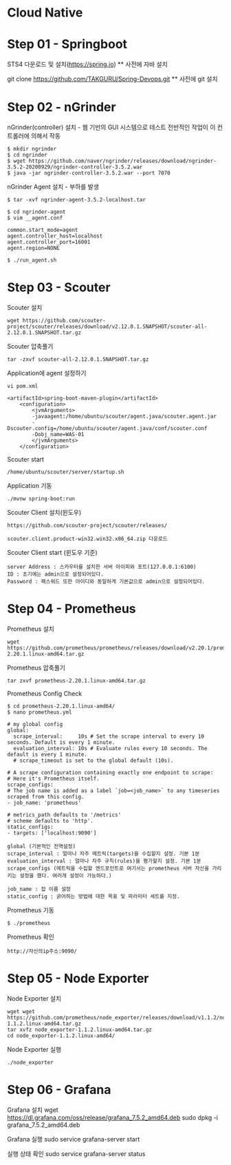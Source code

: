 # Cloud Native

# Step 01 - Springboot

STS4 다운로드 및 설치(https://spring.io)
** 사전에 자바 설치

git clone https://github.com/TAKGURU/Spring-Devops.git
** 사전에 git 설치

# Step 02 - nGrinder

nGrinder(controller) 설치 - 웹 기반의 GUI 시스템으로 테스트 전반적인 작업이 이 컨트롤러에 의해서 작동

    $ mkdir ngrinder
    $ cd ngrinder
    $ wget https://github.com/naver/ngrinder/releases/download/ngrinder-3.5.2-20200929/ngrinder-controller-3.5.2.war
    $ java -jar ngrinder-controller-3.5.2.war --port 7070

nGrinder Agent 설치 - 부하를 발생

    $ tar -xvf ngrinder-agent-3.5.2-localhost.tar
    
    $ cd ngrinder-agent
    $ vim __agent.conf
    
    common.start_mode=agent
    agent.controller_host=localhost
    agent.controller_port=16001
    agent.region=NONE
    
    $ ./run_agent.sh
      
# Step 03 - Scouter

Scouter 설치

    wget https://github.com/scouter-project/scouter/releases/download/v2.12.0.1.SNAPSHOT/scouter-all-2.12.0.1.SNAPSHOT.tar.gz
    
    
Scouter 압축풀기
    
    tar -zxvf scouter-all-2.12.0.1.SNAPSHOT.tar.gz
    
    
Application에 agent 설정하기

    vi pom.xml
    
    <artifactId>spring-boot-maven-plugin</artifactId>
        <configuration>
            <jvmArguments>
            -javaagent:/home/ubuntu/scouter/agent.java/scouter.agent.jar
            -Dscouter.config=/home/ubuntu/scouter/agent.java/conf/scouter.conf
            -Dobj_name=WAS-01
            </jvmArguments>
        </configuration>

Scouter start

    /home/ubuntu/scouter/server/startup.sh
    
Application 기동
    
    ./mvnw spring-boot:run

Scouter Client 설치(윈도우)

    https://github.com/scouter-project/scouter/releases/
    
    scouter.client.product-win32.win32.x86_64.zip 다운로드
    

Scouter Client start (윈도우 기준)
  
    server Address : 스카우터를 설치한 서버 아이피와 포트(127.0.0.1:6100)
    ID : 초기에는 admin으로 설정되어있다.
    Password : 패스워드 또한 아이디와 동일하게 기본값으로 admin으로 설정되어있다.


# Step 04 - Prometheus

Prometheus 설치    

    wget https://github.com/prometheus/prometheus/releases/download/v2.20.1/prometheus-2.20.1.linux-amd64.tar.gz

Prometheus 압축풀기

    tar zxvf prometheus-2.20.1.linux-amd64.tar.gz

Prometheus Config Check
    
    $ cd prometheus-2.20.1.linux-amd64/
    $ nano prometheus.yml
    
    # my global config
    global:
      scrape_interval:     10s # Set the scrape interval to every 10 seconds. Default is every 1 minute.
      evaluation_interval: 10s # Evaluate rules every 10 seconds. The default is every 1 minute.
      # scrape_timeout is set to the global default (10s).

    # A scrape configuration containing exactly one endpoint to scrape:
    # Here it's Prometheus itself.
    scrape_configs:
    # The job name is added as a label `job=<job_name>` to any timeseries scraped from this config.
    - job_name: 'prometheus'

    # metrics_path defaults to '/metrics'
    # scheme defaults to 'http'.                                                                                        
    static_configs:
    - targets: ['localhost:9090']

    global (기본적인 전역설정)
    scrape_interval : 얼마나 자주 메트릭(targets)을 수집할지 설정. 기본 1분
    evaluation_interval : 얼마나 자주 규칙(rules)을 평가할지 설정. 기본 1분
    scrape_configs (메트릭을 수집할 엔드포인트로 여기서는 prometheus 서버 자신을 가리키는 설정을 했다. 여러개 설정이 가능하다.)

    job_name : 잡 이름 설정
    static_config : 긁어하는 방법에 대한 목표 및 파라미터 세트를 지정.
    
Prometheus 기동
    
    $ ./prometheus
    
Prometheus 확인

    http://자신의ip주소:9090/
    
# Step 05 - Node Exporter

Node Exporter 설치

    wget wget https://github.com/prometheus/node_exporter/releases/download/v1.1.2/node_exporter-1.1.2.linux-amd64.tar.gz
    tar xvfz node_exporter-1.1.2.linux-amd64.tar.gz
    cd node_exporter-1.1.2.linux-amd64/
    
Node Exporter 실행
    
    ./node_exporter

# Step 06 - Grafana

Grafana 설치
    wget https://dl.grafana.com/oss/release/grafana_7.5.2_amd64.deb 
    sudo dpkg -i grafana_7.5.2_amd64.deb 

Grafana 실행
    sudo service grafana-server start 

실행 상태 확인 
    sudo service grafana-server status
